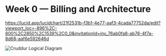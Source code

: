 # Week 0 — Billing and Architecture
https://lucid.app/lucidchart/21f2531b-f3b1-4e77-aaf3-4cada77752da/edit?viewport_loc=-896%2C-800%2C2850%2C1539%2C0_0&invitationId=inv_76ab0fa8-ab76-4f7a-8d68-aaf6e592646d

![Cruddur Logical Diagram](https://user-images.githubusercontent.com/12127255/219874420-3b7db132-188b-4467-897d-9e3234e72f32.png)
